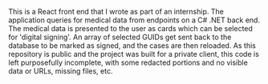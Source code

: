 This is a React front end that I wrote as part of an internship.
The application queries for medical data from endpoints on a C# .NET back end. The medical data is presented to the user as cards which can be selected for 'digital signing'. An array of selected GUIDs get sent back to the database to be marked as signed, and the cases are then reloaded.
As this repository is public and the project was built for a private client, this code is left purposefully incomplete, with some redacted portions and no visible data or URLs, missing files, etc.
